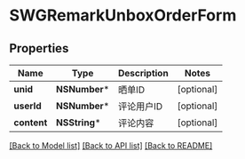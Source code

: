 # SWGRemarkUnboxOrderForm

## Properties
Name | Type | Description | Notes
------------ | ------------- | ------------- | -------------
**unid** | **NSNumber*** | 晒单ID | [optional] 
**userId** | **NSNumber*** | 评论用户ID | [optional] 
**content** | **NSString*** | 评论内容 | [optional] 

[[Back to Model list]](../README.md#documentation-for-models) [[Back to API list]](../README.md#documentation-for-api-endpoints) [[Back to README]](../README.md)


